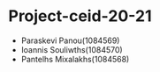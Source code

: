 # Project-ceid-20-21

* Paraskevi Panou(1084569)
* Ioannis Souliwths(1084570)
* Pantelhs Mixalakhs(1084568)
